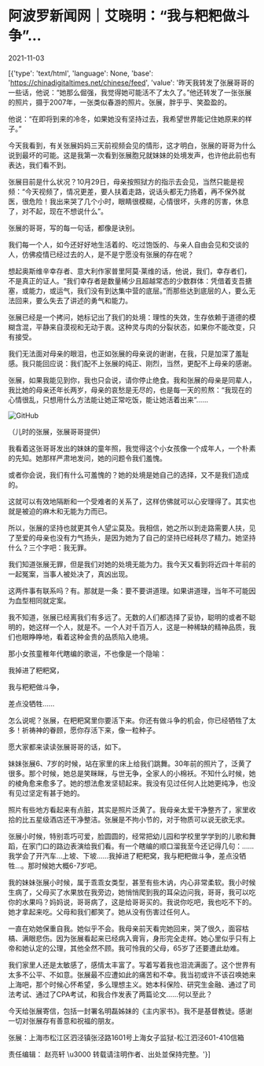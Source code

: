# 阿波罗新闻网｜艾晓明：“我与粑粑做斗争”…

2021-11-03

[{'type': 'text/html', 'language': None, 'base': 'https://chinadigitaltimes.net/chinese/feed', 'value': '昨天我转发了张展哥哥的一些话，他说：“她那么倔强，我觉得她可能活不了太久了。”他还转发了一张张展的照片，摄于2007年，一张类似春游的照片。张展，胖乎乎、笑盈盈的。

他说：“在即将到来的冷冬，如果她没有坚持过去，我希望世界能记住她原来的样子。”

今天我看到，有关张展妈妈三天前视频会见的情形，这才明白，张展的哥哥为什么说到最坏的可能。这是我第一次看到张展胞兄就妹妹的处境发声，也许他此前也有表达，我们看不到。

张展目前是什么状况？10月29日，母亲按照狱方的指示去会见，当然只能是视频：“今天视频了，情况更差，要人扶着走路，说话头都无力扬着，再不保外就医，很危险！我出来哭了几个小时，眼睛很模糊，心情很坏，头疼的厉害，休息了，对不起，现在不想说什么”。

张展的哥哥，写的每一句话，都像是诀别。

我们每一个人，如今还好好地生活着的、吃过饱饭的、与亲人自由会见和交谈的人，仿佛疫情已经过去的人，是不是宁愿没有张展的存在呢？

想起奥斯维辛幸存者、意大利作家普里阿莫·莱维的话，他说，我们，幸存者们，不是真正的证人。“我们幸存者是数量稀少且超越常态的少数群体：凭借着支吾搪塞，或能力，或运气，我们没有到达集中营的底层。”而那些达到底层的人，要么无法回来，要么失去了讲述的勇气和能力。

张展已经是一个拷问，她标记出了我们的处境：理性的失效，生存依赖于道德的模糊含混，平静来自漠视和无动于衷。这种灵与肉的分裂状态，如果你不能改变，只有接受。

我们无法面对母亲的眼泪，也正如张展的母亲说的谢谢，在我，只是加深了羞耻感。我只能回应说：我们配不上张展的纯正、刚烈，当然，更配不上母亲的感谢。

张展，如果我能见到你，我也只会说，请你停止绝食。我和张展的母亲是同辈人，我比她的母亲还年长两岁，母亲的哀愁是无尽的，也是每一天的煎熬：“我现在的心情很乱，只想用什么方法能让她正常吃饭，能让她活着出来”……

![GitHub](https://chinadigitaltimes.net/chinese/files/2021/11/张展.jpg)

（儿时的张展，张展哥哥提供）

我看着这张哥哥发出的妹妹的童年照，我觉得这个小女孩像一个成年人，一个朴素的先知。她那样严肃地发问，她的问题令我们羞愧。

或者你会说，我们有什么可羞愧的？她的处境是她自己的选择，又不是我们造成的。

这就可以有效地隔断和一个受难者的关系了，这样仿佛就可以心安理得了。其实也就是被迫的麻木和无能为力而已。

所以，张展的坚持也就更其令人望尘莫及。我相信，她之所以到走路需要人扶，见了至爱的母亲也没有力气扬头，是因为她为了自己的坚持已经耗尽了精力。她坚持什么？三个字吧：我无罪。

我们知道张展无罪，但是我们对她的处境无能为力。我今天又看到将近四十年前的一起冤案，当事人被处决了，真凶出现。

这两件事有联系吗？有。那就是一条：要不要讲道理。如果讲道理，当年不可能因为血型相同就定案。

我不知道，张展已经离我们有多远了。无数的人们都选择了妥协，聪明的或者不聪明的，她这样一个人，就是不。一个人对千百万人，这是一种稀缺的精神品质，我们也眼睁睁地，看着这种金贵的品质陷入绝境。

那小女孩童稚年代瞎编的歌谣，不也像是一个隐喻：

我掉进了粑粑窝，

我与粑粑做斗争，

差点没牺牲……

怎么说呢？张展，在粑粑窝里你要活下来。你还有做斗争的机会，你已经牺牲了太多！祈祷神的眷顾，愿你存活下来，像一粒种子。

愿大家都来读读张展哥哥的话，如下。

妹妹张展6、7岁的时候，站在家里的床上给我们跳舞。30年前的照片了，泛黄了很多。那个时候，她总是笑眯眯，与世无争，全家人的小棉袄。不知什么时候，她的棱角愈来愈多了。她的想法愈发坚韧起来。我没有见过任何人比她更纯净，也没有见过坚定有甚于她的。

照片有些地方看起来有点脏，其实是照片泛黄了。我母亲太爱干净整齐了，家里收拾的比五星级酒店还干净整洁。张展是不拘小节的，对于物质可以说无欲无求。

张展小时候，特别乖巧可爱，脸圆圆的，经常把幼儿园和学校里学学到的儿歌和舞蹈，在家门口的路边表演给我们看。有一个瞎编的顺口溜我至今还记得几句：……我学会了开汽车…上坡、下坡……我掉进了粑粑窝，我与粑粑做斗争，差点没牺牲…。那时候她大概6-7岁吧。

我的妹妹张展小时候，属于乖乖女类型，甚至有些木讷，内心非常柔软。我小时候生病了，父母买了水果放在我旁边，她悄悄爬到我的耳朵边问我，哥哥，我可以吃你的水果吗？妈妈说，哥哥病了，这是给哥哥买的。我说你吃吧，我也吃不下的。她才拿起来吃。父母和我们都笑了。她从没有伤害过任何人。

一直在劝她保重自我。她似乎不会。我母亲前天看完她回来，哭了很久，面容枯槁、满眼悲伤。因为张展看起来已经病入膏肓，身形完全走样。她心里似乎只有上帝和她认定的公理，其他全然不顾。我可怜我的父母，65岁了还要遭此劫难。

我们家里人还是太敏感了，感情太丰富了。写着写着我也泪流满面了。这个世界有太多不公平、不如意。张展最不应遭如此的痛苦和不幸。我当初或许不该召唤她来上海吧，那个时候心怀希望，多么理想主义。她本科保险、研究生金融、通过了司法考试、通过了CPA考试，和我合作发表了两篇论文……何以至此？

今天给张展寄信，包括一封署名明磊姊妹的《主内家书》。我不是基督教徒。感谢一切对张展存有善意和祝福的朋友。

张展：上海市松江区泗泾镇张泾路1601号上海女子监狱-松江泗泾601-410信箱

责任编辑： 赵亮轩 \u3000 转载请注明作者、出处並保持完整。'}]